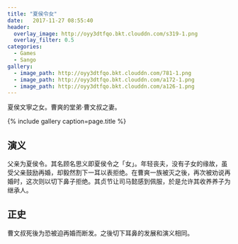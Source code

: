 ```yaml
---
title: "夏侯令女"
date:   2017-11-27 08:55:40
header:
  overlay_image: http://oyy3dtfqo.bkt.clouddn.com/s319-1.png
  overlay_filter: 0.5
categories:
  - Games
  - Sango
gallery:
  - image_path: http://oyy3dtfqo.bkt.clouddn.com/781-1.png
  - image_path: http://oyy3dtfqo.bkt.clouddn.com/a172-1.png
  - image_path: http://oyy3dtfqo.bkt.clouddn.com/a126-1.png
---
```


夏侯文寧之女。曹爽的堂弟·曹文叔之妻。

{% include gallery caption=page.title %}

## 演义

父亲为夏侯令。其名顾名思义即夏侯令之「女」。年轻丧夫，没有子女的缘故，虽受父亲鼓励再婚，却毅然割下一耳以表拒绝。在曹爽一族被灭之後，再次被劝说再婚时，这次则以切下鼻子拒绝。其贞节让司马懿感到佩服，於是允许其收养养子为继承人。

## 正史

曹文叔死後为恐被迫再婚而断发。之後切下耳鼻的发展和演义相同。